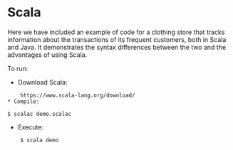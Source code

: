 # Scala

Here we have included an example of code for a clothing store that tracks information about the transactions of its frequent customers, both in Scala and Java. It demonstrates the syntax differences between the two and the advantages of using Scala.

To run:
* Download Scala:
```
    https://www.scala-lang.org/download/
* Compile:
```
    $ scalac demo.scalac
* Execute:
```
    $ scala demo
